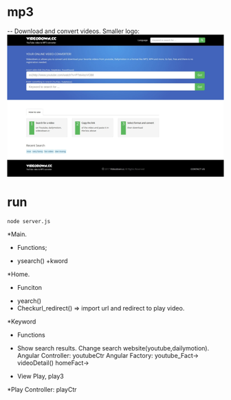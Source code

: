 # mp3
-- Download and convert videos.
Smaller logo: ![Alt][1]

[1]: /public/images/screen1.jpg "Title"
# run
```
node server.js
```
*Main. 
- Functions;
+ ysearch()
+kword

*Home.
- Funciton
+ yearch()
+ Checkurl_redirect()
  => import url and redirect to play video.
  
*Keyword
- Functions
+ Show search results. Change search website(youtube,dailymotion).
Angular Controller: youtubeCtr
Angular Factory: 
youtube_Fact-> videoDetail()
homeFact->
- View Play, play3

*Play
Controller: playCtr

